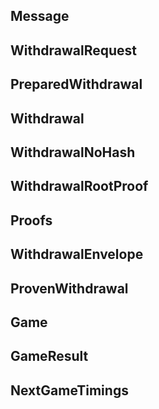 ## Message

## WithdrawalRequest

## PreparedWithdrawal

## Withdrawal

## WithdrawalNoHash

## WithdrawalRootProof

## Proofs

## WithdrawalEnvelope

## ProvenWithdrawal

## Game

## GameResult

## NextGameTimings

